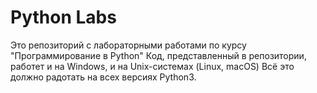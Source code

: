 # Python Labs
Это репозиторий с лабораторными работами по курсу "Программирование в Python"
Код, представленный в репозитории, работет и на Windows, и на Unix-системах (Linux, macOS)
Всё это должно радотать на всех версиях Python3.